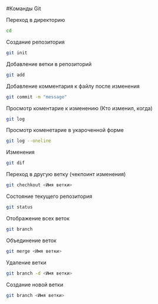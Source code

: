 #Команды Git

Переход в директорию
```sh
cd
```

Создание репозитория

```sh
git init
```
Добавление ветки в репозиторий
```sh
git add
```

Добавление комментария к файлу после изменения
```sh
git commit -m "message"
```

Просмотр коментарие к изменению (Кто изменил, когда)
```sh
git log
```

Просмотр коменетарие в укароченной форме
```sh
git log --oneline
```
Изменения
```sh
git dif
```
Переход в другую ветку (чекпоинт изменения)
```sh
git chechkout <Имя ветки>
```
Состояние текущего репозитория
```sh
git status
```
Отображение всех веток
```sh
git branch
```
Объединение веток
```sh
git merge <Имя ветки>
```
Удаление ветки
```sh
git branch -d <Имя ветки>
```
 Создание новой ветки
 ```sh
 git branch <Имя ветки>
 ```